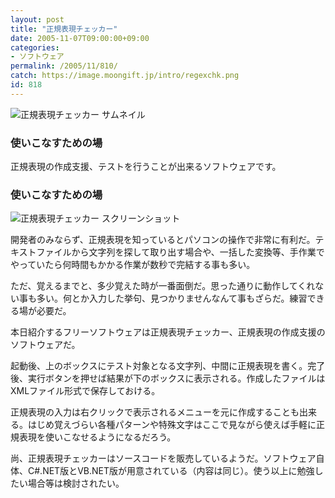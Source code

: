 ```yaml
---
layout: post
title: "正規表現チェッカー"
date: 2005-11-07T09:00:00+09:00
categories:
- ソフトウェア
permalink: /2005/11/810/
catch: https://image.moongift.jp/intro/regexchk.png
id: 818
---
```

 ![正規表現チェッカー サムネイル](https://image.moongift.jp/intro/regexchk.s.png "正規表現チェッカー サムネイル")
  

### 使いこなすための場
  
正規表現の作成支援、テストを行うことが出来るソフトウェアです。  
<!--more-->  

### 使いこなすための場
  

![正規表現チェッカー スクリーンショット](https://image.moongift.jp/intro/regexchk.png "正規表現チェッカー スクリーンショット")

  

開発者のみならず、正規表現を知っているとパソコンの操作で非常に有利だ。テキストファイルから文字列を探して取り出す場合や、一括した変換等、手作業でやっていたら何時間もかかる作業が数秒で完結する事も多い。

  

ただ、覚えるまでと、多少覚えた時が一番面倒だ。思った通りに動作してくれない事も多い。何とか入力した挙句、見つかりませんなんて事もざらだ。練習できる場が必要だ。

  

本日紹介するフリーソフトウェアは正規表現チェッカー、正規表現の作成支援のソフトウェアだ。

  

起動後、上のボックスにテスト対象となる文字列、中間に正規表現を書く。完了後、実行ボタンを押せば結果が下のボックスに表示される。作成したファイルはXMLファイル形式で保存しておける。

  

正規表現の入力は右クリックで表示されるメニューを元に作成することも出来る。はじめ覚えづらい各種パターンや特殊文字はここで見ながら使えば手軽に正規表現を使いこなせるようになるだろう。

  

尚、正規表現チェッカーはソースコードを販売しているようだ。ソフトウェア自体、C#.NET版とVB.NET版が用意されている（内容は同じ）。使う以上に勉強したい場合等は検討されたい。

